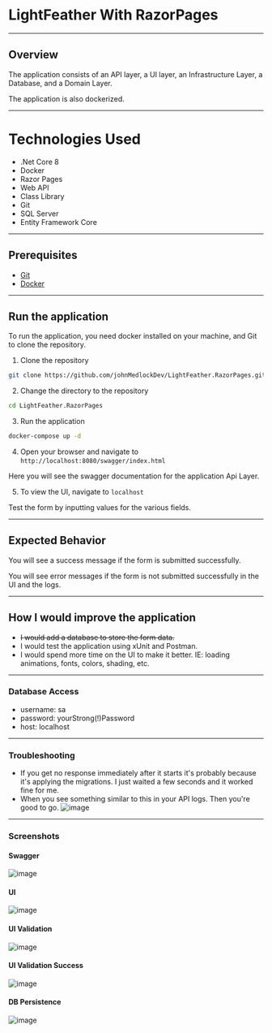 # LightFeather With RazorPages

---

## Overview

The application consists of an API layer, a UI layer, an Infrastructure Layer, a Database, and a Domain Layer.

The application is also dockerized.

---

# Technologies Used
- .Net Core 8
- Docker
- Razor Pages
- Web API
- Class Library
- Git
- SQL Server
- Entity Framework Core

---

## Prerequisites

- [Git](https://git-scm.com/downloads)
- [Docker](https://www.docker.com/products/docker-desktop/)

---

## Run the application

To run the application, you need docker installed on your machine, and Git to clone the repository.

1. Clone the repository
```bash
git clone https://github.com/johnMedlockDev/LightFeather.RazorPages.git
```

2. Change the directory to the repository
```bash
cd LightFeather.RazorPages
```

3. Run the application
```bash
docker-compose up -d
```

4. Open your browser and navigate to `http://localhost:8080/swagger/index.html`

Here you will see the swagger documentation for the application Api Layer.

5. To view the UI, navigate to `localhost`

Test the form by inputting values for the various fields.

---

## Expected Behavior

You will see a success message if the form is submitted successfully.

You will see error messages if the form is not submitted successfully in the UI and the logs.

---

## How I would improve the application

- <del>I would add a database to store the form data.</del>
- I would test the application using xUnit and Postman.
- I would spend more time on the UI to make it better. IE: loading animations, fonts, colors, shading, etc.

---

### Database Access

- username: sa
- password: yourStrong(!)Password
- host: localhost

---

### Troubleshooting

- If you get no response immediately after it starts it's probably because it's applying the migrations. I just waited a few seconds and it worked fine for me.
- When you see something similar to this in your API logs. Then you're good to go.
![image](https://github.com/johnMedlockDev/LightFeather.RazorPages/assets/42301475/861e9e64-97d4-48fe-8cdf-5fd3c5dfae2f)

---

### Screenshots

#### Swagger
![image](https://github.com/johnMedlockDev/LightFeather.RazorPages/assets/42301475/6b8439e6-37bc-4717-8a41-2b3f0848155a)

#### UI
![image](https://github.com/johnMedlockDev/LightFeather.RazorPages/assets/42301475/ff2a279d-6e6f-4ae2-8be8-f5b0f1cc2cf8)

#### UI Validation
![image](https://github.com/johnMedlockDev/LightFeather.RazorPages/assets/42301475/2af19062-b588-458d-9d60-9838c8342858)

#### UI Validation Success
![image](https://github.com/johnMedlockDev/LightFeather.RazorPages/assets/42301475/b6e540b1-44ea-4da2-9751-63a642d838a8)

#### DB Persistence
![image](https://github.com/johnMedlockDev/LightFeather.RazorPages/assets/42301475/bc7bfb85-36ec-4900-be63-e87ce64a408c)
